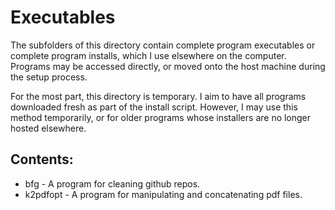 # Executables
The subfolders of this directory contain complete program executables or
complete program installs, which I use elsewhere on the computer. Programs may
be accessed directly, or moved onto the host machine during the setup process.

For the most part, this directory is temporary. I aim to have all programs
downloaded fresh as part of the install script. However, I may use this method
temporarily, or for older programs whose installers are no longer hosted
elsewhere. 


## Contents:
* bfg - A program for cleaning github repos.
* k2pdfopt - A program for manipulating and concatenating pdf files.
